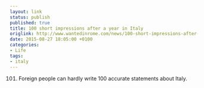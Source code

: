 ```yaml
---
layout: link
status: publish
published: true
title: 100 short impressions after a year in Italy
origlink: http://www.wantedinrome.com/news/100-short-impressions-after-a-year-in-italy/
date: 2015-08-27 18:05:00 +0100
categories:
- Life
tags:
- italy
---
```


101. Foreign people can hardly write 100 accurate statements about Italy.
